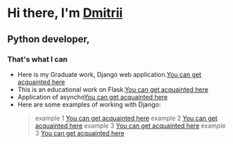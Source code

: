 # Hi there, I'm [Dmitrii](https://daniilshat.ru/) 
## Python developer, 
### That's what I can
* Here is my Graduate work, Django web application.[You can get acquainted here](https://github.com/DVG43/My_diplom_project) 
* This is an educational work on Flask.[You can get acquainted here](https://github.com/DVG43/HW_flask_announcements) 
* Application of asyncho[You can get acquainted here](https://github.com/DVG43/HW_acincio)
* Here are some examples of working with Django:
   > example 1 [You can get acquainted here](https://github.com/DVG43/DVG_43_HW_7_django_permitions)
   > example 2 [You can get acquainted here](https://github.com/DVG43/HW_5_DRF1)
   > example 3 [You can get acquainted here](https://github.com/DVG43/HW_5_DRF1)
   > example 3 [You can get acquainted here](https://github.com/DVG43/HW_5_DRF1)
